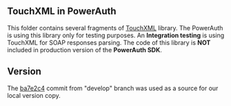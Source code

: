 ## TouchXML in PowerAuth

This folder contains several fragments of [TouchXML](https://github.com/TouchCode/TouchXML/tree/feature/ARC) library. The PowerAuth is using this library only for testing purposes. An **Integration testing** is using TouchXML for SOAP responses parsing. The code of this library is **NOT** included in production version of the **PowerAuth SDK**. 

## Version

The [ba7e2c4](https://github.com/TouchCode/TouchXML/commit/ba7e2c463278ab6dbac7dd5037b624d56f766a1d) commit from "develop" branch was used as a source for our local version copy.